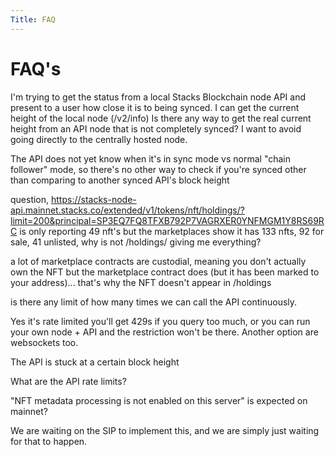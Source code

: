 ```yaml
---
Title: FAQ
---
```


# FAQ's

I'm trying to get the status from a local Stacks Blockchain node API and present to a user how close it is to being synced. I can get the current height of the local node (/v2/info) Is there any way to get the real current height from an API node that is not completely synced? I want to avoid going directly to the centrally hosted node.

The API does not yet know when it's in sync mode vs normal "chain follower" mode, so there's no other way to check if you're synced other than comparing to another synced API's block height
 
question, https://stacks-node-api.mainnet.stacks.co/extended/v1/tokens/nft/holdings/?limit=200&principal=SP3EQ7FQ8TFXB792P7VAGRXER0YNFMGM1Y8RS69RC is only reporting 49 nft's but the marketplaces show it has 133 nfts, 92 for sale, 41 unlisted, why is not /holdings/ giving me everything?

a lot of marketplace contracts are custodial, meaning you don't actually own the NFT but the marketplace contract does (but it has been marked to your address)... that's why the NFT doesn't appear in /holdings


is there any limit of how many times we can call the API continuously.

Yes it's rate limited you'll get 429s if you query too much, or you can run your own node + API and the restriction won't be there. Another option are websockets too.


The API is stuck at a certain block height
 
What are the API rate limits?
 
"NFT metadata processing is not enabled on this server" is expected on mainnet?
 
We are waiting on the SIP to implement this, and we are simply just waiting for that to happen. 





